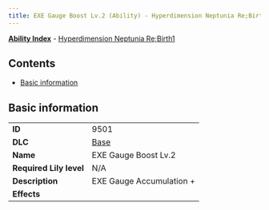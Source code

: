 ```yaml
---
title: EXE Gauge Boost Lv.2 (Ability) - Hyperdimension Neptunia Re;Birth1
---
```


[**Ability Index**](/neptunia/rb1/ability/index.html) - [Hyperdimension Neptunia Re;Birth1](/neptunia/rb1)

## Contents

- [Basic information](#basic-information)

## Basic information

|   |   |
| -- | -- |
| **ID** | 9501
**DLC** | [Base](/neptunia/rb1/dlc/1-base.html)
**Name** | EXE Gauge Boost Lv.2
**Required Lily level** | N/A
**Description** | EXE Gauge Accumulation +
**Effects** |  |
